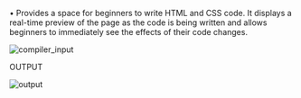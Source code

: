 •	Provides a space for beginners to write HTML and  CSS code. It displays a real-time preview of the page as the code is being written and allows beginners to immediately see the effects of their code changes. 


![compiler_input](https://github.com/user-attachments/assets/2da00ac5-4cfb-4ada-bc87-195660fdf81c)

OUTPUT


![output](https://github.com/user-attachments/assets/dc4968cf-a409-4cf9-a570-3275224ec1f2)
